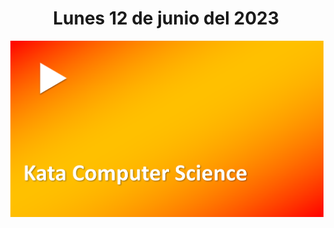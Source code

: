 <h1 align="center"><strong>Lunes 12 de junio del 2023</strong></h1>
<a href=""><img src="/CLASES/Kata_3/KATA_3.png"></a>